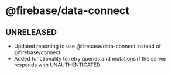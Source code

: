 # @firebase/data-connect
## UNRELEASED
* Updated reporting to use @firebase/data-connect instead of @firebase/connect
* Added functionality to retry queries and mutations if the server responds with UNAUTHENTICATED.

